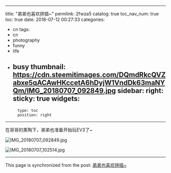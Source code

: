 
---
title: "弟弟也喜欢拼插~"
permlink: 2fwza5
catalog: true
toc_nav_num: true
toc: true
date: 2018-07-12 00:27:33
categories:
- cn
tags:
- cn
- photography
- funny
- life
- busy
thumbnail: https://cdn.steemitimages.com/DQmdRkcQVZabxe5qACAwHKccetA6hDyjW1VndDk63maNYQm/IMG_20180707_092849.jpg
sidebar:
    right:
        sticky: true
widgets:
    -
        type: toc
        position: right
---


在哥哥的熏陶下，弟弟也准备开始玩EV3了~

![IMG_20180707_092849.jpg](https://cdn.steemitimages.com/DQmdRkcQVZabxe5qACAwHKccetA6hDyjW1VndDk63maNYQm/IMG_20180707_092849.jpg)

![IMG_20180707_102514.jpg](https://cdn.steemitimages.com/DQmaCqRBVsWdyu5hqSmmkX391yXnLNT2xHf3L5yLGLHd5U5/IMG_20180707_102514.jpg)

- - -

This page is synchronized from the post: [弟弟也喜欢拼插~](https://steemit.com/@andrewma/2fwza5)
